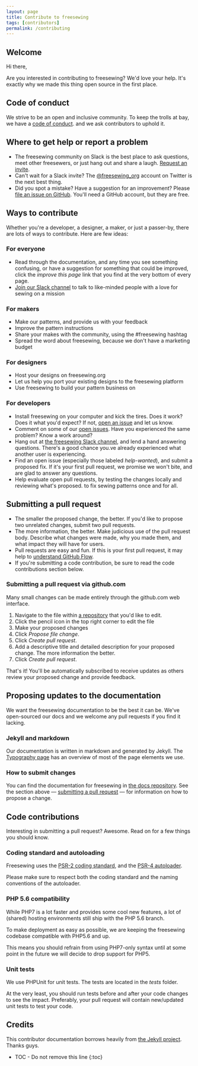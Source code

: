 ```yaml
---
layout: page
title: Contribute to freesewing
tags: [contributors]
permalink: /contributing
---
```

## Welcome

Hi there, 

Are you interested in contributing to freesewing? We'd love your help. 
It's exactly why we made this thing open source in the first place.

## Code of conduct

We strive to be an open and inclusive community.
To keep the trolls at bay, we have a [code of conduct](/code-of-conduct). 
and we ask contributors to uphold it.

## Where to get help or report a problem

- The freesewing community on Slack is the best place to ask questions, 
meet other freesewers, or just hang out and share a laugh. [Request an invite](/slack).
- Can't wait for a Slack invite? The [@freesewing_org](https://twitter.com/freesewing_org) 
account on Twitter is the next best thing.
- Did you spot a mistake? Have a suggestion for an improvement? 
Please [file an issue on GitHub](https://github.com/freesewing/freesewing.github.io/issues/new). 
You'll need a GitHub account, but they are free.

## Ways to contribute

Whether you're a developer, a designer, a maker, or just a passer-by, 
there are lots of ways to contribute. Here are few ideas:

### For everyone

- Read through the documentation, and any time you see something confusing, 
or have a suggestion for something that could be improved, click the
 _improve this page_ link that you find at the very bottom of every page. 
- [Join our Slack channel](/slack) to talk to like-minded people with a love for sewing on a mission

### For makers

- Make our patterns, and provide us with your feedback
- Improve the pattern instructions
- Share your makes with the community, using the #freesewing hashtag
- Spread the word about freesewing, because we don't have a marketing budget

### For designers

- Host your designs on freesewing.org
- Let us help you port your existing designs to the freesewing platform
- Use freesewing to build your pattern business on

### For developers

- Install freesewing on your computer and kick the tires. Does it work?
Does it what you'd expect? If not, [open an issue](https://github.com/freesewing/freesewing.github.io/issues/new)
 and let us know.
- Comment on some of our [open issues](https://github.com/freesewing/freesewing.github.io/issues). 
Have you experienced the same problem? Know a work around? 
- Hang out at [the freesewing Slack channel](/slack), and lend a hand answering questions. 
There's a good chance you.ve already experienced what another user is experiencing.
- Find an open issue (especially those labeled _help-wanted_), and submit a proposed fix. 
If it's your first pull request, we promise we won't bite, and are glad to answer any questions.
- Help evaluate open pull requests, by testing the changes locally and reviewing what's proposed.
to fix sewing patterns once and for all.

## Submitting a pull request

- The smaller the proposed change, the better. If you'd like to propose two unrelated changes, submit two pull requests.
- The more information, the better. Make judicious use of the pull request body. 
Describe what changes were made, why you made them, and what impact they will have for users.
- Pull requests are easy and fun. If this is your first pull request, it may help to [understand GitHub Flow](https://guides.github.com/introduction/flow/).
- If you're submitting a code contribution, be sure to read the code contributions section below.

### Submitting a pull request via github.com

Many small changes can be made entirely through the github.com web interface.


1. Navigate to the file within [a repository](/repositories) that you'd like to edit.
2. Click the pencil icon in the top right corner to edit the file
3. Make your proposed changes
4. Click _Propose file change_.
5. Click _Create pull request_.
6. Add a descriptive title and detailed description for your proposed change. The more information the better.
7. Click _Create pull request_.

That's it! You'll be automatically subscribed to receive updates as others review your proposed change and provide feedback.

## Proposing updates to the documentation

We want the freesewing documentation to be the best it can be. 
We've open-sourced our docs and we welcome any pull requests if you find it lacking.

### Jekyll and markdown
Our documentation is written in markdown and generated by Jekyll.
The [Typography page](/typography) has an overview of most of the page elements we use. 

### How to submit changes

You can find the documentation for freesewing in [the docs repository](https://github.com/freesewing/docs). 
See the section above &mdash; [submitting a pull request](#submitting-a-pull-request) &mdash;
for information on how to propose a change.

## Code contributions

Interesting in submitting a pull request? Awesome. Read on for a few things you should know.

### Coding standard and autoloading

Freesewing uses the [PSR-2 coding standard](http://www.php-fig.org/psr/psr-2/), 
and the [PSR-4 autoloader](http://www.php-fig.org/psr/psr-4/). 

Please make sure to respect both the coding standard and the naming conventions of the autoloader.

### PHP 5.6 compatibility

While PHP7 is a lot faster and provides some cool new features, a lot of (shared) hosting
environments still ship with the PHP 5.6 branch.

To make deployment as easy as possible, we are keeping the freesewing codebase compatible
with PHP5.6 and up.

This means you should refrain from using PHP7-only syntax until at some point in the future
we will decide to drop support for PHP5.

### Unit tests

We use PHPUnit for unit tests. The tests are located in the _tests_ folder.

At the very least, you should run tests before and after your code changes to see
the impact. Preferably, your pull request will contain new/updated unit tests to test your code.

## Credits

This contributor documentation borrows heavily from 
[the Jekyll project](http://jekyllrb.com/docs/contributing/). Thanks guys.




* TOC - Do not remove this line
{:toc}

